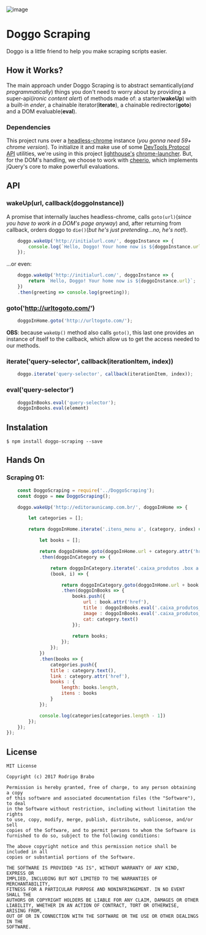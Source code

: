 ![image](https://user-images.githubusercontent.com/850087/28640180-4f369856-7221-11e7-856d-7cc5e3b4739e.jpg)

Doggo Scraping
==============
Doggo is a little friend to help you make scraping scripts easier.

## How it Works?
The main approach under Doggo Scraping is to abstract semantically(*and programmatically*) things you don't need to worry about by providing a super-api(*ironic content alert*) of methods made of: a starter(**wakeUp**) with a built-in *ender*, a chainable iterator(**iterate**), a chainable redirector(**goto**) and a DOM evaluable(**eval**).

### Dependencies
This project runs over a [headless-chrome](https://developers.google.com/web/updates/2017/04/headless-chrome) instance (*you gonna need 59+ chrome version*). To initialize it and make use of some [DevTools Protocol API](https://chromedevtools.github.io/devtools-protocol/) utilities, we're using in this project [lighthouse's](https://developers.google.com/web/tools/lighthouse/) [chrome-launcher](https://www.npmjs.com/package/chrome-launcher). But, for the DOM's handling, we choose to work with [cheerio](https://github.com/cheeriojs/cheerio), which implements jQuery's core to make powerfull evaluations.

## API
### wakeUp(url, callback(doggoInstance))
A promise that internally lauches headless-chrome, calls `goto(url)`(*since you have to work in a DOM's page anyway*) and,
after returning from callback, orders doggo to `die()`(*but he's just pretending...no, he's not!*).

```javascript
    doggo.wakeUp('http://initialurl.com/', doggoInstance => {
        console.log(`Hello, Doggo! Your home now is ${doggoInstance.url}`);
    });
```
...or even:
```javascript
    doggo.wakeUp('http://initialurl.com/', doggoInstance => {
        return `Hello, Doggo! Your home now is ${doggoInstance.url}`;
    })
    .then(greeting => console.log(greeting));
```

### goto('http://urltogoto.com/')

```javascript
    doggoInHome.goto('http://urltogoto.com/');
```

**OBS**: because `wakeUp()` method also calls `goto()`, this last one provides an instance of itself to the callback, which allow us to get the access needed to our methods.



### iterate(\'query-selector\', callback(iterationItem, index))
```javascript
    doggo.iterate('query-selector', callback(iterationItem, index));
```

### eval(\'query-selector\')
```javascript
    doggoInBooks.eval('query-selector');
    doggoInBooks.eval(element)
```

## Instalation
    $ npm install doggo-scraping --save
    
## Hands On

### Scraping 01:

```javascript
    const DoggoScraping = require('../DoggoScraping');
    const doggo = new DoggoScraping();

    doggo.wakeUp('http://editoraunicamp.com.br/', doggoInHome => {

        let categories = [];

        return doggoInHome.iterate('.itens_menu a', (category, index) => {

            let books = [];

            return doggoInHome.goto(doggoInHome.url + category.attr('href'))
            .then(doggoInCategory => {

                return doggoInCategory.iterate('.caixa_produtos .box a',
                (book, i) => {

                    return doggoInCategory.goto(doggoInHome.url + book.attr('href'))
                    .then(doggoInBooks => {
                        books.push({
                            url : book.attr('href'),
                            title : doggoInBooks.eval('.caixa_produtos_direita h2').text(),
                            image : doggoInBooks.eval('.caixa_produtos_esquerda_foto .foto_detalhe a').attr('href'),
                            cat: category.text()
                        });
                            
                        return books;
                    });
                });
            })
            .then(books => {
                categories.push({
                title : category.text(),
                link : category.attr('href'),
                books : {
                    length: books.length,
                    itens : books
                }
            });

            console.log(categories[categories.length - 1])
        });
    });
});
```

## License
```
MIT License

Copyright (c) 2017 Rodrigo Brabo

Permission is hereby granted, free of charge, to any person obtaining a copy
of this software and associated documentation files (the "Software"), to deal
in the Software without restriction, including without limitation the rights
to use, copy, modify, merge, publish, distribute, sublicense, and/or sell
copies of the Software, and to permit persons to whom the Software is
furnished to do so, subject to the following conditions:

The above copyright notice and this permission notice shall be included in all
copies or substantial portions of the Software.

THE SOFTWARE IS PROVIDED "AS IS", WITHOUT WARRANTY OF ANY KIND, EXPRESS OR
IMPLIED, INCLUDING BUT NOT LIMITED TO THE WARRANTIES OF MERCHANTABILITY,
FITNESS FOR A PARTICULAR PURPOSE AND NONINFRINGEMENT. IN NO EVENT SHALL THE
AUTHORS OR COPYRIGHT HOLDERS BE LIABLE FOR ANY CLAIM, DAMAGES OR OTHER
LIABILITY, WHETHER IN AN ACTION OF CONTRACT, TORT OR OTHERWISE, ARISING FROM,
OUT OF OR IN CONNECTION WITH THE SOFTWARE OR THE USE OR OTHER DEALINGS IN THE
SOFTWARE.
```
